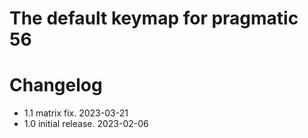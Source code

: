 # The default keymap for pragmatic 56

# Changelog
- 1.1 matrix fix. 2023-03-21
- 1.0 initial release. 2023-02-06

